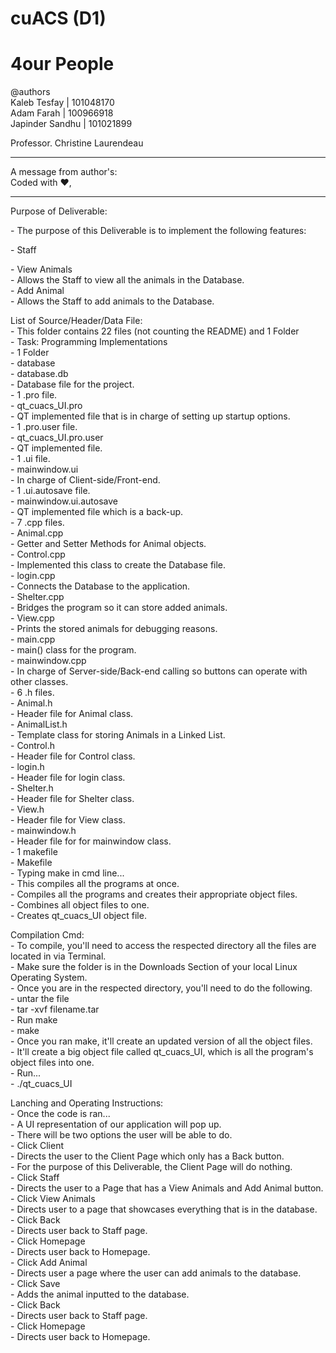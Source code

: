 # cuACS (D1)
# 4our People

@authors
<br/>Kaleb Tesfay    | 101048170
<br/>Adam Farah      | 100966918
<br/>Japinder Sandhu | 101021899

Professor. Christine Laurendeau

************************
A message from author's:<br/>
	Coded with :heart:,	  
************************

Purpose of Deliverable:<br/>
	<p>- The purpose of this Deliverable is to implement the following features:</p>
    <p><p>- Staff<br/></p></p>
      - View Animals<br/>
        - Allows the Staff to view all the animals in the Database.<br/>
      - Add Animal<br/>
        - Allows the Staff to add animals to the Database.<br/>

List of Source/Header/Data File:<br/>
	- This folder contains 22 files (not counting the README) and 1 Folder<br/>
		- Task: Programming Implementations<br/>
      - 1 Folder<br/>
        - database<br/>
          - database.db<br/>
            - Database file for the project.<br/>
			- 1 .pro file.<br/>
        - qt_cuacs_UI.pro<br/>
          - QT implemented file that is in charge of setting up startup options.<br/>
      - 1 .pro.user file.<br/>
        - qt_cuacs_UI.pro.user<br/>
          - QT implemented file.<br/>
      - 1 .ui file.<br/>
        - mainwindow.ui<br/>
          - In charge of Client-side/Front-end.<br/>
      - 1 .ui.autosave file.<br/>
        - mainwindow.ui.autosave<br/>
          - QT implemented file which is a back-up.<br/>
			- 7 .cpp files.<br/>
				- Animal.cpp<br/>
					- Getter and Setter Methods for Animal objects.<br/>
        - Control.cpp<br/>
					- Implemented this class to create the Database file.<br/>
        - login.cpp<br/>
					- Connects the Database to the application.<br/>
        - Shelter.cpp<br/>
					-  Bridges the program so it can store added animals.<br/>
				- View.cpp<br/>
					- Prints the stored animals for debugging reasons.<br/>
        - main.cpp<br/>
  				- main() class for the program.<br/>
  			- mainwindow.cpp<br/>
  				- In charge of Server-side/Back-end calling so buttons can operate with other classes.<br/>
			- 6 .h files.<br/>
        - Animal.h<br/>
          - Header file for Animal class.<br/>
        - AnimalList.h<br/>
          - Template class for storing Animals in a Linked List.<br/>
        - Control.h<br/>
          - Header file for Control class.<br/>
        - login.h<br/>
          - Header file for login class.<br/>
        - Shelter.h<br/>
          - Header file for Shelter class.<br/>
        - View.h<br/>
          - Header file for View class.<br/>
        - mainwindow.h<br/>
          - Header file for for mainwindow class.<br/>
			- 1 makefile<br/>
				- Makefile<br/>
					- Typing make in cmd line...<br/>
						- This compiles all the programs at once.<br/>
							- Compiles all the programs and creates their appropriate object files.<br/>
							- Combines all object files to one.<br/>
								- Creates qt_cuacs_UI object file.<br/>

Compilation Cmd:<br/>
	- To compile, you'll need to access the respected directory all the files are located in via Terminal.<br/>
    - Make sure the folder is in the Downloads Section of your local Linux Operating System.<br/>
  		- Once you are in the respected directory, you'll need to do the following.<br/>
        - untar the file<br/>
          - tar -xvf filename.tar<br/>
  			- Run make<br/>
          - make<br/>
  		  - Once you ran make, it'll create an updated version of all the object files.<br/>
  			- It'll create a big object file called qt_cuacs_UI, which is all the program's object files
  			into one.<br/>
          - Run...<br/>
            - ./qt_cuacs_UI<br/>


Lanching and Operating Instructions:<br/>
	- Once the code is ran...<br/>
		- A UI representation of our application will pop up.<br/>
      - There will be two options the user will be able to do.<br/>
        - Click Client<br/>
          - Directs the user to the Client Page which only has a Back button.<br/>
            - For the purpose of this Deliverable, the Client Page will do nothing.<br/>
        - Click Staff<br/>
          - Directs the user to a Page that has a View Animals and Add Animal button.<br/>
            - Click View Animals<br/>
              - Directs user to a page that showcases everything that is in the database.<br/>
                - Click Back<br/>
                  - Directs user back to Staff page.<br/>
                - Click Homepage<br/>
                  - Directs user back to Homepage.<br/>
            - Click Add Animal<br/>
              - Directs user a page where the user can add animals to the database.<br/>
                - Click Save<br/>
                  - Adds the animal inputted to the database.<br/>
                - Click Back<br/>
                  - Directs user back to Staff page.<br/>
                - Click Homepage<br/>
                  - Directs user back to Homepage.<br/>
